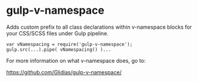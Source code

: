 # gulp-v-namespace
Adds custom prefix to all class declarations within v-namespace blocks for your CSS/SCSS files under Gulp pipeline.

    var vNamespacing = require('gulp-v-namespace');
    gulp.src(...).pipe( vNamespacing() )...

For more information on what v-namespace does, go to:

https://github.com/Glidias/gulp-v-namespace/
